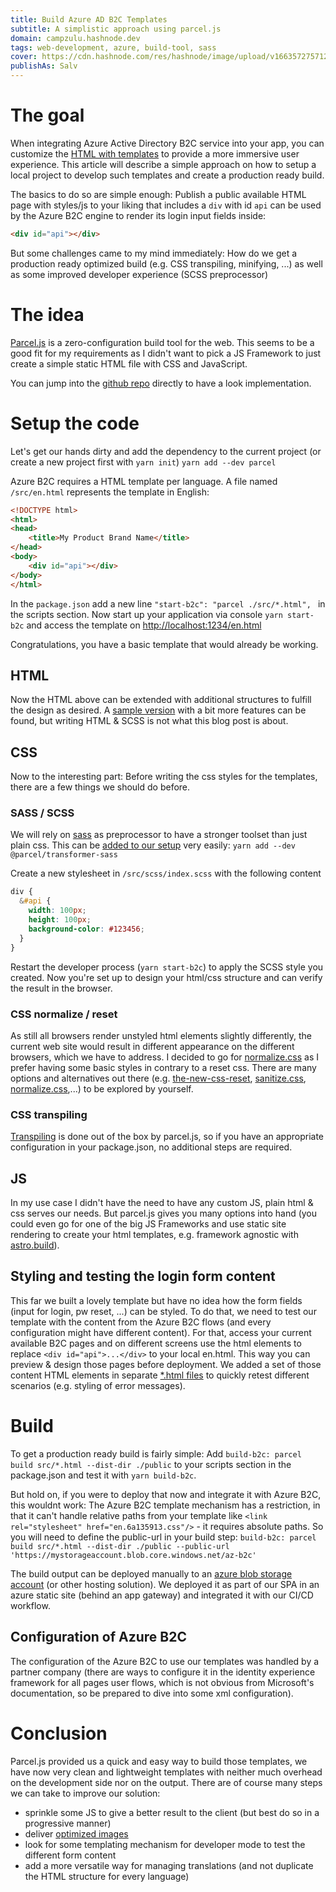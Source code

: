 ```yaml
---
title: Build Azure AD B2C Templates
subtitle: A simplistic approach using parcel.js
domain: campzulu.hashnode.dev
tags: web-development, azure, build-tool, sass
cover: https://cdn.hashnode.com/res/hashnode/image/upload/v1663572757122/uN-z_ruLg.jpg?auto=compress
publishAs: Salv
---
```




# The goal
When integrating Azure Active Directory B2C service into your app, you can customize the [HTML with templates](https://docs.microsoft.com/en-us/azure/active-directory-b2c/customize-ui-with-html) to provide a more immersive user experience. This article will describe a simple approach on how to setup a local project to develop such templates and create a production ready build.

The basics to do so are simple enough: Publish a public available HTML page with styles/js to your liking that includes a ```div``` with id ```api``` can be used by the Azure B2C engine to render its login input fields inside:

```html
<div id="api"></div>
```

But some challenges came to my mind immediately: How do we get a production ready optimized build (e.g. CSS transpiling, minifying, ...) as well as some improved developer experience (SCSS preprocessor)

# The idea

[Parcel.js](https://parceljs.org/) is a zero-configuration build tool for the web. This seems to be a good fit for my requirements as I didn't want to pick a JS Framework to just create a simple static HTML file with CSS and JavaScript.

You can jump into the [github repo](https://github.com/csalv22/az-b2c-parcel/) directly to have a look implementation.

# Setup the code
Let's get our hands dirty and add the dependency to the current project (or create a new project first with ```yarn init```) ```yarn add --dev parcel``` 

Azure B2C requires a HTML template per language. A file named  ```/src/en.html``` represents the template in English:

```html
<!DOCTYPE html>
<html>
<head>
    <title>My Product Brand Name</title>
</head>
<body>
    <div id="api"></div>
</body>
</html>
```

In the `package.json` add a new line `"start-b2c": "parcel ./src/*.html", ` in the scripts section.
Now start up your application via console ```yarn start-b2c```  and access the template on  [http://localhost:1234/en.html](http://localhost:1234/en.html)

Congratulations, you have a basic template that would already be working.


## HTML
Now the HTML above can be extended with additional structures to fulfill the design as desired. A [sample version](https://github.com/csalv22/az-b2c-parcel/blob/main/src/en.html) with a bit more features can be found, but writing HTML & SCSS is not what this blog post is about.

## CSS
Now to the interesting part: Before writing the css styles for the templates, there are a few things we should do before.

### SASS / SCSS
We will rely on [sass](https://sass-lang.com/) as preprocessor to have a stronger toolset than just plain css. This can be [added to our setup](https://parceljs.org/languages/sass/) very easily: ```yarn add --dev @parcel/transformer-sass```

Create a new stylesheet in ```/src/scss/index.scss``` with the following content
```scss
div {
  &#api {
    width: 100px;
    height: 100px;
    background-color: #123456;
  }
}
```

Restart the developer process (```yarn start-b2c```) to apply the SCSS style you created.
Now you're set up to design your html/css structure and can verify the result in the browser.

### CSS normalize / reset
As still all browsers render unstyled html elements slightly differently, the current web site would result in different appearance on the different browsers, which we have to address.
I decided to go for [normalize.css](github.com/necolas/normalize.css) as I prefer having some basic styles in contrary to a reset css. There are many options and alternatives out there (e.g. [the-new-css-reset](https://www.npmjs.com/package/the-new-css-reset), [sanitize.css](https://csstools.github.io/sanitize.css/), [normalize.css](https://csstools.github.io/normalize.css/),...) to be explored by yourself.

### CSS transpiling
[Transpiling](https://parceljs.org/languages/css/#transpilation) is done out of the box by parcel.js, so if you have an appropriate configuration in your package.json, no additional steps are required.

## JS
In my use case I didn't have the need to have any custom JS, plain html & css serves our needs. But parcel.js gives you many options into hand (you could even go for one of the big JS Frameworks and use static site rendering to create your html templates, e.g. framework agnostic with [astro.build](https://astro.build/)).

## Styling and testing the login form content
This far we built a lovely template but have no idea how the form fields (input for login, pw reset, ...) can be styled. To do that, we need to test our template with the content from the Azure B2C flows (and every configuration might have different content).
For that, access your current available B2C pages and on different screens use the html elements to replace ```<div id="api">...</div>``` to your local en.html. This way you can preview & design those pages before deployment.
We added a set of those content HTML elements in separate [*.html files](https://github.com/csalv22/az-b2c-parcel/tree/main/src/api-snippets_de) to quickly retest different scenarios (e.g. styling of error messages).

# Build
To get a production ready build is fairly simple: Add ```build-b2c: parcel build src/*.html --dist-dir ./public``` to your scripts section in the package.json and test it with ```yarn build-b2c```.

But hold on, if you were to deploy that now and integrate it with Azure B2C, this wouldnt work: The Azure B2C template mechanism has a restriction, in that it can't handle relative paths from your template like ```<link rel="stylesheet" href="en.6a135913.css"/>``` - it requires absolute paths. So you will need to define the public-url in your build step: ```build-b2c: parcel build src/*.html --dist-dir ./public --public-url 'https://mystorageaccount.blob.core.windows.net/az-b2c'```

The build output can be deployed manually to an [azure blob storage account](https://docs.microsoft.com/en-us/azure/active-directory-b2c/customize-ui-with-html?pivots=b2c-user-flow#2-create-an-azure-blob-storage-account) (or other hosting solution). We deployed it as part of our SPA in an azure static site (behind an app gateway) and integrated it with our CI/CD workflow.

## Configuration of Azure B2C
The configuration of the Azure B2C to use our templates was handled by a partner company (there are ways to configure it in the identity experience framework for all pages user flows, which is not obvious from Microsoft's documentation, so be prepared to dive into some xml configuration).

# Conclusion
Parcel.js provided us a quick and easy way to build those templates, we have now very clean and lightweight templates with neither much overhead on the development side nor on the output.
There are of course many steps we can take to improve our solution:
* sprinkle some JS to give a better result to the client (but best do so in a progressive manner)
* deliver [optimized images](https://parceljs.org/recipes/image/) 
* look for some templating mechanism for developer mode to test the different form content
* add a more versatile way for managing translations (and not duplicate the HTML structure for every language)
